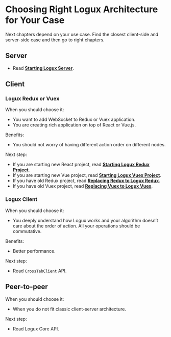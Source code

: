 # Choosing Right Logux Architecture for Your Case

Next chapters depend on your use case. Find the closest client-side and server-side case and then go to right chapters.


## Server

* Read **[Starting Logux Server](../starting/node-server.md)**.


## Client

### Logux Redux or Vuex

When you should choose it:

* You want to add WebSocket to Redux or Vuex application.
* You are creating rich application on top of React or Vue.js.

Benefits:

* You should not worry of having different action order on different nodes.

Next step:

* If you are starting new React project, read **[Starting Logux Redux Project](../starting/new-redux-client.md)**.
* If you are starting new Vue project, read **[Starting Logux Vuex Project](../starting/new-vuex-client.md)**.
* If you have old Redux project, read **[Replacing Redux to Logux Redux](../starting/replace-redux.md)**.
* If you have old Vuex project, read **[Replacing Vuex to Logux Vuex](../starting/replace-vuex.md)**.


### Logux Client

When you should choose it:

* You deeply understand how Logux works and your algorithm doesn’t care about the order of action. All your operations should be commutative.

Benefits:

* Better performance.

Next step:

* Read [`CrossTabClient`](https://logux.org/web-api/#crosstabclient) API.


## Peer-to-peer

When you should choose it:

* When you do not fit classic client-server architecture.

Next step:

* Read Logux Core API.
